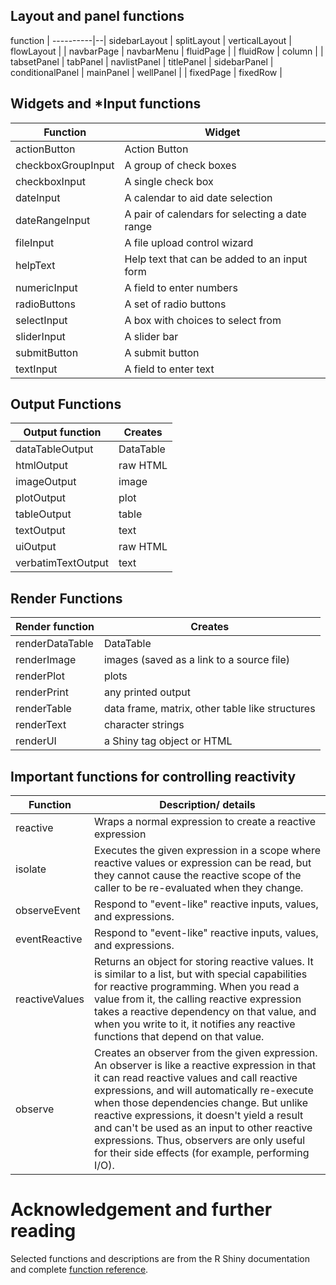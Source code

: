 ## Layout and panel functions
function | 
----------|--|
sidebarLayout | 
splitLayout |
verticalLayout |
flowLayout |
|
navbarPage |
navbarMenu |
fluidPage |
 |
fluidRow | 
column | 
|
tabsetPanel |
tabPanel |
navlistPanel |
titlePanel |
sidebarPanel |
conditionalPanel |
mainPanel |
wellPanel |
|
fixedPage |
fixedRow |



## Widgets and *Input functions

|Function |	Widget|
|----------|---------|
actionButton | Action Button
checkboxGroupInput |	A group of check boxes
checkboxInput | A single check box
dateInput	| A calendar to aid date selection
dateRangeInput	|A pair of calendars for selecting a date range
fileInput | A file upload control wizard
helpText	| Help text that can be added to an input form
numericInput	| A field to enter numbers
radioButtons	| A set of radio buttons
selectInput | A box with choices to select from
sliderInput | A slider bar
submitButton	| A submit button
textInput	|A field to enter text

## Output Functions

| Output function |	Creates|
|-----------------|--------|
dataTableOutput |	DataTable
htmlOutput |	raw HTML
imageOutput	| image
plotOutput |	plot
tableOutput |	table
textOutput |	text
uiOutput	| raw HTML
verbatimTextOutput |	text

## Render Functions

Render function| Creates
|-----------------|--------|
renderDataTable	| DataTable
renderImage	| images (saved as a link to a source file)
renderPlot |	plots
renderPrint	| any printed output
renderTable	| data frame, matrix, other table like structures
renderText |	character strings
renderUI | a Shiny tag object or HTML

## Important functions for controlling reactivity

Function | Description/ details
--------|-----
reactive | Wraps a normal expression to create a reactive expression
isolate | Executes the given expression in a scope where reactive values or expression can be read, but they cannot cause the reactive scope of the caller to be re-evaluated when they change. 
observeEvent | Respond to "event-like" reactive inputs, values, and expressions.
eventReactive |  Respond to "event-like" reactive inputs, values, and expressions.
reactiveValues | Returns an object for storing reactive values. It is similar to a list, but with special capabilities for reactive programming. When you read a value from it, the calling reactive expression takes a reactive dependency on that value, and when you write to it, it notifies any reactive functions that depend on that value.
observe | Creates an observer from the given expression. An observer is like a reactive expression in that it can read reactive values and call reactive expressions, and will automatically re-execute when those dependencies change. But unlike reactive expressions, it doesn't yield a result and can't be used as an input to other reactive expressions. Thus, observers are only useful for their side effects (for example, performing I/O).

# Acknowledgement and further reading

Selected functions and descriptions are from the R Shiny documentation and complete [function reference](https://shiny.rstudio.com/reference/shiny/1.4.0/).